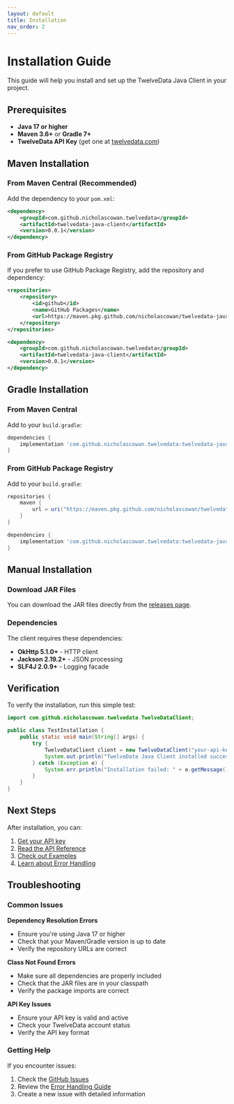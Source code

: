 ```yaml
---
layout: default
title: Installation
nav_order: 2
---
```


# Installation Guide

This guide will help you install and set up the TwelveData Java Client in your project.

## Prerequisites

- **Java 17 or higher**
- **Maven 3.6+** or **Gradle 7+**
- **TwelveData API Key** (get one at [twelvedata.com](https://twelvedata.com))

## Maven Installation

### From Maven Central (Recommended)

Add the dependency to your `pom.xml`:

```xml
<dependency>
    <groupId>com.github.nicholascowan.twelvedata</groupId>
    <artifactId>twelvedata-java-client</artifactId>
    <version>0.0.1</version>
</dependency>
```

### From GitHub Package Registry

If you prefer to use GitHub Package Registry, add the repository and dependency:

```xml
<repositories>
    <repository>
        <id>github</id>
        <name>GitHub Packages</name>
        <url>https://maven.pkg.github.com/nicholascowan/twelvedata-java-client</url>
    </repository>
</repositories>

<dependency>
    <groupId>com.github.nicholascowan.twelvedata</groupId>
    <artifactId>twelvedata-java-client</artifactId>
    <version>0.0.1</version>
</dependency>
```

## Gradle Installation

### From Maven Central

Add to your `build.gradle`:

```gradle
dependencies {
    implementation 'com.github.nicholascowan.twelvedata:twelvedata-java-client:0.0.1'
}
```

### From GitHub Package Registry

Add to your `build.gradle`:

```gradle
repositories {
    maven {
        url = uri("https://maven.pkg.github.com/nicholascowan/twelvedata-java-client")
    }
}

dependencies {
    implementation 'com.github.nicholascowan.twelvedata:twelvedata-java-client:0.0.1'
}
```

## Manual Installation

### Download JAR Files

You can download the JAR files directly from the [releases page](https://github.com/nicholascowan/twelvedata-java-client/releases).

### Dependencies

The client requires these dependencies:

- **OkHttp 5.1.0+** - HTTP client
- **Jackson 2.19.2+** - JSON processing
- **SLF4J 2.0.9+** - Logging facade

## Verification

To verify the installation, run this simple test:

```java
import com.github.nicholascowan.twelvedata.TwelveDataClient;

public class TestInstallation {
    public static void main(String[] args) {
        try {
            TwelveDataClient client = new TwelveDataClient("your-api-key");
            System.out.println("TwelveData Java Client installed successfully!");
        } catch (Exception e) {
            System.err.println("Installation failed: " + e.getMessage());
        }
    }
}
```

## Next Steps

After installation, you can:

1. [Get your API key](https://twelvedata.com)
2. [Read the API Reference](api-reference.md)
3. [Check out Examples](examples.md)
4. [Learn about Error Handling](error-handling.md)

## Troubleshooting

### Common Issues

**Dependency Resolution Errors**
- Ensure you're using Java 17 or higher
- Check that your Maven/Gradle version is up to date
- Verify the repository URLs are correct

**Class Not Found Errors**
- Make sure all dependencies are properly included
- Check that the JAR files are in your classpath
- Verify the package imports are correct

**API Key Issues**
- Ensure your API key is valid and active
- Check your TwelveData account status
- Verify the API key format

### Getting Help

If you encounter issues:

1. Check the [GitHub Issues](https://github.com/nicholascowan/twelvedata-java-client/issues)
2. Review the [Error Handling Guide](error-handling.md)
3. Create a new issue with detailed information 